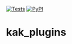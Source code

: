 [![Tests](https://github.com/abstractlyZach/kak_plugins/workflows/Tests/badge.svg)](https://github.com/abstractlyZach/kak_plugins/actions?workflow=Tests)
[![PyPI](https://img.shields.io/pypi/v/kak-plugins.svg)](https://pypi.org/project/kak-plugins/)

# kak_plugins

